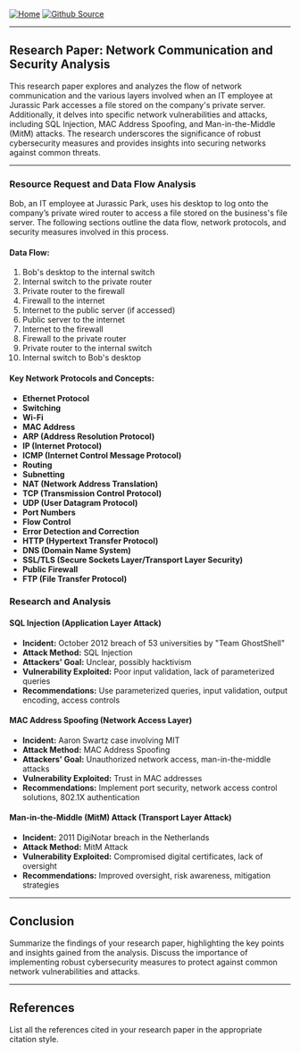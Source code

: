 <div style="display: inline-block;">
  <a href="https://breachopen.github.io/Chas-Riley/">
    <img src="https://img.shields.io/badge/Home-3ba0e6" alt="Home">
  </a>
</div>

<div style="display: inline-block;">
  <a href="https://github.com/BreachOpen/Chas-Riley/" target="_blank">
    <img src="https://img.shields.io/badge/Github_Source-3ba0e6" alt="Github Source">
  </a>
</div>

---

## Research Paper: Network Communication and Security Analysis

This research paper explores and analyzes the flow of network communication and the various layers involved when an IT employee at Jurassic Park accesses a file stored on the company's private server. Additionally, it delves into specific network vulnerabilities and attacks, including SQL Injection, MAC Address Spoofing, and Man-in-the-Middle (MitM) attacks. The research underscores the significance of robust cybersecurity measures and provides insights into securing networks against common threats.

---

### Resource Request and Data Flow Analysis

Bob, an IT employee at Jurassic Park, uses his desktop to log onto the company’s private wired router to access a file stored on the business's file server. The following sections outline the data flow, network protocols, and security measures involved in this process.

#### Data Flow:
1. Bob's desktop to the internal switch
2. Internal switch to the private router
3. Private router to the firewall
4. Firewall to the internet
5. Internet to the public server (if accessed)
6. Public server to the internet
7. Internet to the firewall
8. Firewall to the private router
9. Private router to the internal switch
10. Internal switch to Bob's desktop

#### Key Network Protocols and Concepts:
- **Ethernet Protocol**
- **Switching**
- **Wi-Fi**
- **MAC Address**
- **ARP (Address Resolution Protocol)**
- **IP (Internet Protocol)**
- **ICMP (Internet Control Message Protocol)**
- **Routing**
- **Subnetting**
- **NAT (Network Address Translation)**
- **TCP (Transmission Control Protocol)**
- **UDP (User Datagram Protocol)**
- **Port Numbers**
- **Flow Control**
- **Error Detection and Correction**
- **HTTP (Hypertext Transfer Protocol)**
- **DNS (Domain Name System)**
- **SSL/TLS (Secure Sockets Layer/Transport Layer Security)**
- **Public Firewall**
- **FTP (File Transfer Protocol)**

### Research and Analysis

#### SQL Injection (Application Layer Attack)
- **Incident:** October 2012 breach of 53 universities by "Team GhostShell"
- **Attack Method:** SQL Injection
- **Attackers' Goal:** Unclear, possibly hacktivism
- **Vulnerability Exploited:** Poor input validation, lack of parameterized queries
- **Recommendations:** Use parameterized queries, input validation, output encoding, access controls

#### MAC Address Spoofing (Network Access Layer)
- **Incident:** Aaron Swartz case involving MIT
- **Attack Method:** MAC Address Spoofing
- **Attackers' Goal:** Unauthorized network access, man-in-the-middle attacks
- **Vulnerability Exploited:** Trust in MAC addresses
- **Recommendations:** Implement port security, network access control solutions, 802.1X authentication

#### Man-in-the-Middle (MitM) Attack (Transport Layer Attack)
- **Incident:** 2011 DigiNotar breach in the Netherlands
- **Attack Method:** MitM Attack
- **Vulnerability Exploited:** Compromised digital certificates, lack of oversight
- **Recommendations:** Improved oversight, risk awareness, mitigation strategies

---

## Conclusion

Summarize the findings of your research paper, highlighting the key points and insights gained from the analysis. Discuss the importance of implementing robust cybersecurity measures to protect against common network vulnerabilities and attacks.

---

## References

List all the references cited in your research paper in the appropriate citation style.
